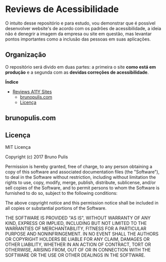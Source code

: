 # Reviews de Acessibilidade 

O intuito desse repositório e para estudo, vou demonstrar que é possível desenvolver website's de acordo com os padrões de acessibilidade, a ideia não é denegrir a imagem da empresa ou site em questão, mas levantar pontos importantes como a inclusão das pessoas em suas aplicações.

## Organização

O repositório será divido em duas partes: a primeira o site **como está em produção** e a segunda com as **devidas correções de acessibilidade**.

**Índice**

- [Reviews A11Y Sites](##reviews-a11y-sites)
  - [brunopulis.com](#brunopulis.com)
  - [Licença](#licença)

## brunopulis.com



## Licença

MIT Licença

Copyright (c) 2017 Bruno Pulis

Permission is hereby granted, free of charge, to any person obtaining a copy
of this software and associated documentation files (the "Software"), to deal
in the Software without restriction, including without limitation the rights
to use, copy, modify, merge, publish, distribute, sublicense, and/or sell
copies of the Software, and to permit persons to whom the Software is
furnished to do so, subject to the following conditions:

The above copyright notice and this permission notice shall be included in all
copies or substantial portions of the Software.

THE SOFTWARE IS PROVIDED "AS IS", WITHOUT WARRANTY OF ANY KIND, EXPRESS OR
IMPLIED, INCLUDING BUT NOT LIMITED TO THE WARRANTIES OF MERCHANTABILITY,
FITNESS FOR A PARTICULAR PURPOSE AND NONINFRINGEMENT. IN NO EVENT SHALL THE
AUTHORS OR COPYRIGHT HOLDERS BE LIABLE FOR ANY CLAIM, DAMAGES OR OTHER
LIABILITY, WHETHER IN AN ACTION OF CONTRACT, TORT OR OTHERWISE, ARISING FROM,
OUT OF OR IN CONNECTION WITH THE SOFTWARE OR THE USE OR OTHER DEALINGS IN THE
SOFTWARE.
